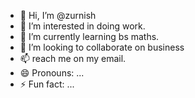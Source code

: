 - 👋 Hi, I’m @zurnish
- 👀 I’m interested in doing work. 
- 🌱 I’m currently learning bs maths. 
- 💞️ I’m looking to collaborate on business  
- 📫 reach me on my email. 
- 😄 Pronouns: ...
- ⚡ Fun fact: ...

<!---
zurnish/zurnish is a ✨ special ✨ repository because its `README.md` (this file) appears on your GitHub profile.
You can click the Preview link to take a look at your changes.
--->

